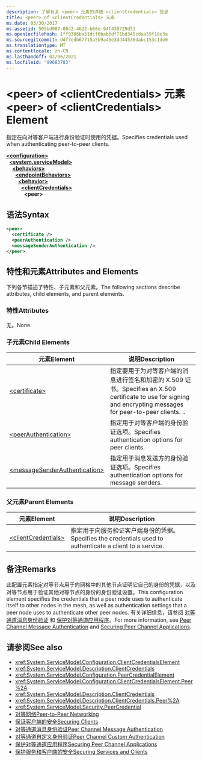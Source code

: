 ```yaml
---
description: 了解有关 <peer> 元素的详细 <clientCredentials> 信息
title: <peer> of <clientCredentials> 元素
ms.date: 03/30/2017
ms.assetid: 505bd987-0042-4622-b68e-94f439729d53
ms.openlocfilehash: 1ff9386ba51dcf6bab6df71bd345cdaa59f18e3a
ms.sourcegitcommit: ddf7edb67715a5b9a45e3dd44536dabc153c1de0
ms.translationtype: MT
ms.contentlocale: zh-CN
ms.lasthandoff: 02/06/2021
ms.locfileid: "99683783"
---
```

# <a name="peer-of-clientcredentials-element"></a><span data-ttu-id="b331e-103">\<peer> of \<clientCredentials> 元素</span><span class="sxs-lookup"><span data-stu-id="b331e-103">\<peer> of \<clientCredentials> Element</span></span>

<span data-ttu-id="b331e-104">指定在向对等客户端进行身份验证时使用的凭据。</span><span class="sxs-lookup"><span data-stu-id="b331e-104">Specifies credentials used when authenticating peer-to-peer clients.</span></span>  
  
[**\<configuration>**](../configuration-element.md)\
&nbsp;&nbsp;[**\<system.serviceModel>**](system-servicemodel.md)\
&nbsp;&nbsp;&nbsp;&nbsp;[**\<behaviors>**](behaviors.md)\
&nbsp;&nbsp;&nbsp;&nbsp;&nbsp;&nbsp;[**\<endpointBehaviors>**](endpointbehaviors.md)\
&nbsp;&nbsp;&nbsp;&nbsp;&nbsp;&nbsp;&nbsp;&nbsp;[**\<behavior>**](behavior-of-endpointbehaviors.md)\
&nbsp;&nbsp;&nbsp;&nbsp;&nbsp;&nbsp;&nbsp;&nbsp;&nbsp;&nbsp;[**\<clientCredentials>**](clientcredentials.md)\
&nbsp;&nbsp;&nbsp;&nbsp;&nbsp;&nbsp;&nbsp;&nbsp;&nbsp;&nbsp;&nbsp;&nbsp;**\<peer>**  
  
## <a name="syntax"></a><span data-ttu-id="b331e-105">语法</span><span class="sxs-lookup"><span data-stu-id="b331e-105">Syntax</span></span>  
  
```xml  
<peer>
  <certificate />
  <peerAuthentication />
  <messageSenderAuthentication />
</peer>
```  
  
## <a name="attributes-and-elements"></a><span data-ttu-id="b331e-106">特性和元素</span><span class="sxs-lookup"><span data-stu-id="b331e-106">Attributes and Elements</span></span>  

 <span data-ttu-id="b331e-107">下列各节描述了特性、子元素和父元素。</span><span class="sxs-lookup"><span data-stu-id="b331e-107">The following sections describe attributes, child elements, and parent elements.</span></span>  
  
### <a name="attributes"></a><span data-ttu-id="b331e-108">特性</span><span class="sxs-lookup"><span data-stu-id="b331e-108">Attributes</span></span>  

 <span data-ttu-id="b331e-109">无。</span><span class="sxs-lookup"><span data-stu-id="b331e-109">None.</span></span>  
  
### <a name="child-elements"></a><span data-ttu-id="b331e-110">子元素</span><span class="sxs-lookup"><span data-stu-id="b331e-110">Child Elements</span></span>  
  
|<span data-ttu-id="b331e-111">元素</span><span class="sxs-lookup"><span data-stu-id="b331e-111">Element</span></span>|<span data-ttu-id="b331e-112">说明</span><span class="sxs-lookup"><span data-stu-id="b331e-112">Description</span></span>|  
|-------------|-----------------|  
|[\<certificate>](certificate-element.md)|<span data-ttu-id="b331e-113">指定要用于为对等客户端的消息进行签名和加密的 X.509 证书。</span><span class="sxs-lookup"><span data-stu-id="b331e-113">Specifies an X.509 certificate to use for signing and encrypting messages for peer-to-peer clients.</span></span> <span data-ttu-id="b331e-114">.</span><span class="sxs-lookup"><span data-stu-id="b331e-114">.</span></span>|  
|[\<peerAuthentication>](peerauthentication-element.md)|<span data-ttu-id="b331e-115">指定用于对等客户端的身份验证选项。</span><span class="sxs-lookup"><span data-stu-id="b331e-115">Specifies authentication options for peer clients.</span></span>|  
|[\<messageSenderAuthentication>](messagesenderauthentication-element.md)|<span data-ttu-id="b331e-116">指定用于消息发送方的身份验证选项。</span><span class="sxs-lookup"><span data-stu-id="b331e-116">Specifies authentication options for message senders.</span></span>|  
  
### <a name="parent-elements"></a><span data-ttu-id="b331e-117">父元素</span><span class="sxs-lookup"><span data-stu-id="b331e-117">Parent Elements</span></span>  
  
|<span data-ttu-id="b331e-118">元素</span><span class="sxs-lookup"><span data-stu-id="b331e-118">Element</span></span>|<span data-ttu-id="b331e-119">说明</span><span class="sxs-lookup"><span data-stu-id="b331e-119">Description</span></span>|  
|-------------|-----------------|  
|[\<clientCredentials>](clientcredentials.md)|<span data-ttu-id="b331e-120">指定用于向服务验证客户端身份的凭据。</span><span class="sxs-lookup"><span data-stu-id="b331e-120">Specifies the credentials used to authenticate a client to a service.</span></span>|  
  
## <a name="remarks"></a><span data-ttu-id="b331e-121">备注</span><span class="sxs-lookup"><span data-stu-id="b331e-121">Remarks</span></span>  

 <span data-ttu-id="b331e-122">此配置元素指定对等节点用于向网格中的其他节点证明它自己的身份的凭据，以及对等节点用于验证其他对等节点的身份的身份验证设置。</span><span class="sxs-lookup"><span data-stu-id="b331e-122">This configuration element specifies the credentials that a peer node uses to authenticate itself to other nodes in the mesh, as well as authentication settings that a peer node uses to authenticate other peer nodes.</span></span> <span data-ttu-id="b331e-123">有关详细信息，请参阅 [对等通道消息身份验证](/previous-versions/dotnet/netframework-3.5/aa967730(v=vs.90)) 和 [保护对等通道应用程序](../../../wcf/feature-details/securing-peer-channel-applications.md)。</span><span class="sxs-lookup"><span data-stu-id="b331e-123">For more information, see [Peer Channel Message Authentication](/previous-versions/dotnet/netframework-3.5/aa967730(v=vs.90)) and [Securing Peer Channel Applications](../../../wcf/feature-details/securing-peer-channel-applications.md).</span></span>  
  
## <a name="see-also"></a><span data-ttu-id="b331e-124">请参阅</span><span class="sxs-lookup"><span data-stu-id="b331e-124">See also</span></span>

- <xref:System.ServiceModel.Configuration.ClientCredentialsElement>
- <xref:System.ServiceModel.Description.ClientCredentials>
- <xref:System.ServiceModel.Configuration.PeerCredentialElement>
- <xref:System.ServiceModel.Configuration.ClientCredentialsElement.Peer%2A>
- <xref:System.ServiceModel.Description.ClientCredentials>
- <xref:System.ServiceModel.Description.ClientCredentials.Peer%2A>
- <xref:System.ServiceModel.Security.PeerCredential>
- [<span data-ttu-id="b331e-125">对等网络</span><span class="sxs-lookup"><span data-stu-id="b331e-125">Peer-to-Peer Networking</span></span>](../../../wcf/feature-details/peer-to-peer-networking.md)
- [<span data-ttu-id="b331e-126">保证客户端的安全</span><span class="sxs-lookup"><span data-stu-id="b331e-126">Securing Clients</span></span>](../../../wcf/securing-clients.md)
- <span data-ttu-id="b331e-127">[对等通道消息身份验证](/previous-versions/dotnet/netframework-3.5/aa967730(v=vs.90))</span><span class="sxs-lookup"><span data-stu-id="b331e-127">[Peer Channel Message Authentication](/previous-versions/dotnet/netframework-3.5/aa967730(v=vs.90))</span></span>
- <span data-ttu-id="b331e-128">[对等通道自定义身份验证](/previous-versions/dotnet/netframework-3.5/ms751447(v=vs.90))</span><span class="sxs-lookup"><span data-stu-id="b331e-128">[Peer Channel Custom Authentication](/previous-versions/dotnet/netframework-3.5/ms751447(v=vs.90))</span></span>
- [<span data-ttu-id="b331e-129">保护对等通道应用程序</span><span class="sxs-lookup"><span data-stu-id="b331e-129">Securing Peer Channel Applications</span></span>](../../../wcf/feature-details/securing-peer-channel-applications.md)
- [<span data-ttu-id="b331e-130">保护服务和客户端的安全</span><span class="sxs-lookup"><span data-stu-id="b331e-130">Securing Services and Clients</span></span>](../../../wcf/feature-details/securing-services-and-clients.md)
